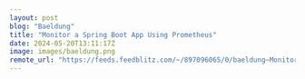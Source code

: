 ```yaml
---
layout: post
blog: "Baeldung"
title: "Monitor a Spring Boot App Using Prometheus"
date: 2024-05-20T13:11:17Z
image: images/baeldung.png
remote_url: "https://feeds.feedblitz.com/~/897096065/0/baeldung~Monitor-a-Spring-Boot-App-Using-Prometheus"
---
```

